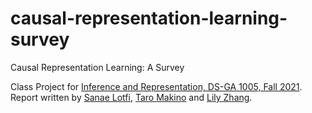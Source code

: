 # causal-representation-learning-survey
Causal Representation Learning: A Survey

Class Project for [Inference and Representation, DS-GA 1005, Fall 2021](https://albertobietti.notion.site/albertobietti/Inference-and-Representation-690a0e29dcad4b3bb7f881e7eebb2be1). Report written by [Sanae Lotfi](https://sanaelotfi.github.io/), [Taro Makino](https://scholar.google.com/citations?user=6hRIPHsAAAAJ&hl=en) and [Lily Zhang](https://lhz1029.github.io/). 
